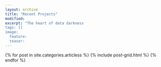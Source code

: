 ```yaml
---
layout: archive
title: "Recent Projects"
modified:
excerpt: "The heart of data darkness
tags: []
image:
  feature:
  teaser:
---
```


<div class="tiles">
{% for post in site.categories.articless %}
  {% include post-grid.html %}
{% endfor %}
</div><!-- /.tiles -->
